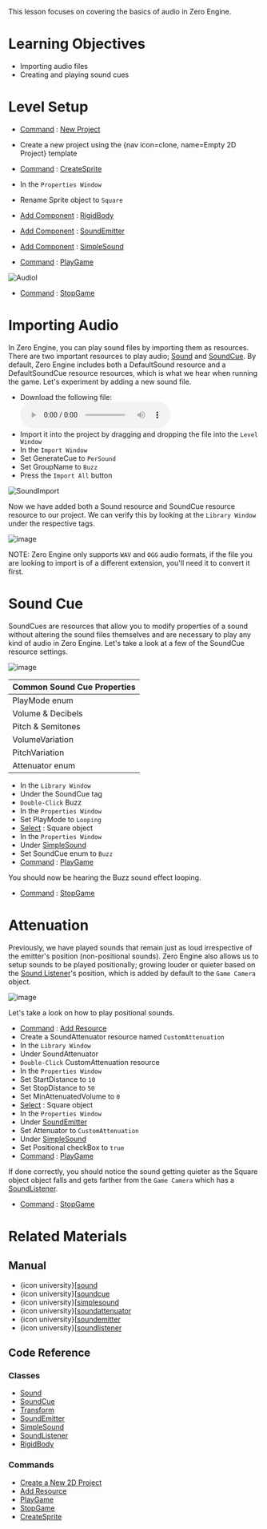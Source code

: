 This lesson focuses on covering the basics of audio in Zero Engine.

 # Learning Objectives

- Importing audio files
- Creating and playing sound cues

 # Level Setup

- [ Command](https://github.com/zeroengineteam/ZeroDocs/zero_editor_documentation/zeromanual/editor/editorcommands/commands.markdown) : [ New Project](https://github.com/zeroengineteam/ZeroDocs/code_reference/command_reference.markdown#newproject)
 - Create a new project using the {nav icon=clone, name=Empty 2D Project} template
- [ Command](https://github.com/zeroengineteam/ZeroDocs/zero_editor_documentation/zeromanual/editor/editorcommands/commands.markdown) : [CreateSprite](https://github.com/zeroengineteam/ZeroDocs/code_reference/command_reference.markdown#createsprite)
- In the `Properties Window`
 - Rename Sprite object to `Square`
 - [Add Component](https://github.com/zeroengineteam/ZeroDocs/zero_editor_documentation/zeromanual/editor/addremovecomponent/) : [RigidBody](https://github.com/zeroengineteam/ZeroDocs/code_reference/class_reference/rigidbody.markdown)
 - [Add Component](https://github.com/zeroengineteam/ZeroDocs/zero_editor_documentation/zeromanual/editor/addremovecomponent.markdown) : [ SoundEmitter](https://github.com/zeroengineteam/ZeroDocs/code_reference/class_reference/soundemitter.markdown)
 - [Add Component](https://github.com/zeroengineteam/ZeroDocs/zero_editor_documentation/zeromanual/editor/addremovecomponent.markdown) : [ SimpleSound](https://github.com/zeroengineteam/ZeroDocs/code_reference/class_reference/simplesound.markdown)

- [ Command](https://github.com/zeroengineteam/ZeroDocs/zero_editor_documentation/zeromanual/editor/editorcommands/commands.markdown) : [ PlayGame](https://github.com/zeroengineteam/ZeroDocs/code_reference/command_reference.markdown#playgame)



![AudioI](https://media.githubusercontent.com/media/zeroengineteam/ZeroFiles/master/doc_files/46662.gif)


- [ Command](https://github.com/zeroengineteam/ZeroDocs/zero_editor_documentation/zeromanual/editor/editorcommands/commands.markdown) : [ StopGame](https://github.com/zeroengineteam/ZeroDocs/code_reference/command_reference.markdown#stopgame)

 # Importing Audio

In Zero Engine, you can play sound files by importing them as resources. There are two important resources to play audio; [Sound](https://github.com/zeroengineteam/ZeroDocs/code_reference/class_reference/sound.markdown) and [SoundCue](https://github.com/zeroengineteam/ZeroDocs/code_reference/class_reference/soundcue.markdown). By default, Zero Engine includes both a DefaultSound resource and a DefaultSoundCue resource resources, which is what we hear when running the game. Let's experiment by adding a new sound file.

- Download the following file:
 ![Buzz](https://media.githubusercontent.com/media/zeroengineteam/ZeroFiles/master/doc_files/46672.wav)
- Import it into the project by dragging and dropping the file into the `Level Window`
- In the `Import Window`
 - Set GenerateCue  to `PerSound`
 - Set GroupName  to `Buzz`
 - Press the `Import All` button



![SoundImport](https://media.githubusercontent.com/media/zeroengineteam/ZeroFiles/master/doc_files/46996.gif)


Now we have added both a Sound resource and SoundCue resource resource to our project. We can verify this by looking at the `Library Window` under the respective tags.



![image](https://media.githubusercontent.com/media/zeroengineteam/ZeroFiles/master/doc_files/88672.png)


NOTE: Zero Engine only supports `WAV` and `OGG` audio formats, if the file you are looking to import is of a different extension, you'll need it to convert it first.

 # Sound Cue

SoundCues are resources that allow you to modify properties of a sound without altering the sound files themselves and are necessary to play any kind of audio in Zero Engine. Let's take a look at a few of the SoundCue resource settings.



![image](https://media.githubusercontent.com/media/zeroengineteam/ZeroFiles/master/doc_files/47005.png)


| Common Sound Cue Properties |
|------|
| PlayMode enum | Whether the sound should a [Single](https://github.com/zeroengineteam/ZeroDocs/code_reference/enum_reference.markdown#soundplaymode) time or [loop](https://github.com/zeroengineteam/ZeroDocs/code_reference/enum_reference.markdown#soundplaymode) on completion |
| Volume  & Decibels  | How quiet or loud the sound should be played |
| Pitch  & Semitones  | How high or low pitched the sound should be played |
| VolumeVariation  | Added random volume variation within the given range when sound is played |
| PitchVariation  | Added random pitch variation within the given range when sound is played |
| Attenuator enum | The resource that defines how the sound behaves based on distance from the origin |

- In the `Library Window`
 - Under the SoundCue  tag
  - `Double-Click` Buzz 
- In the `Properties Window`
 - Set PlayMode  to `Looping`
- [Select](https://github.com/zeroengineteam/ZeroDocs/zero_editor_documentation/zeromanual/editor/editorcommands/selectobject.markdown) : Square object
- In the `Properties Window`
 - Under [ SimpleSound](https://github.com/zeroengineteam/ZeroDocs/code_reference/class_reference/simplesound.markdown)
  - Set SoundCue enum to `Buzz`
- [ Command](https://github.com/zeroengineteam/ZeroDocs/zero_editor_documentation/zeromanual/editor/editorcommands/commands.markdown) : [ PlayGame](https://github.com/zeroengineteam/ZeroDocs/code_reference/command_reference.markdown#playgame)

You should now be hearing the Buzz  sound effect looping.

- [ Command](https://github.com/zeroengineteam/ZeroDocs/zero_editor_documentation/zeromanual/editor/editorcommands/commands.markdown) : [ StopGame](https://github.com/zeroengineteam/ZeroDocs/code_reference/command_reference.markdown#stopgame)

 # Attenuation

Previously, we have played sounds that remain just as loud irrespective of the emitter's position (non-positional sounds). Zero Engine also allows us to setup sounds to be played positionally; growing louder or quieter based on the [Sound Listener](https://github.com/zeroengineteam/ZeroDocs/zero_editor_documentation/zeromanual/audio/soundlistener.markdown)'s position, which is added by default to the `Game Camera` object.



![image](https://media.githubusercontent.com/media/zeroengineteam/ZeroFiles/master/doc_files/88634.png)


Let's take a look on how to play positional sounds.

- [ Command](https://github.com/zeroengineteam/ZeroDocs/zero_editor_documentation/zeromanual/editor/editorcommands/commands.markdown) : 
 [Add Resource](https://github.com/zeroengineteam/ZeroDocs/zero_editor_documentation/zeromanual/editor/editorcommands/resourceadding.markdown)
 - Create a SoundAttenuator resource named `CustomAttenuation`
- In the `Library Window`
 - Under SoundAttenuator 
  - `Double-Click` CustomAttenuation resource
- In the `Properties Window`
 - Set StartDistance  to `10`
 - Set StopDistance  to `50`
 - Set MinAttenuatedVolume  to `0`
- [Select](https://github.com/zeroengineteam/ZeroDocs/zero_editor_documentation/zeromanual/editor/editorcommands/selectobject.markdown) : Square object
- In the `Properties Window`
 - Under [ SoundEmitter](https://github.com/zeroengineteam/ZeroDocs/code_reference/class_reference/soundemitter.markdown)
  - Set Attenuator  to `CustomAttenuation`
 - Under [ SimpleSound](https://github.com/zeroengineteam/ZeroDocs/code_reference/class_reference/simplesound.markdown)
  - Set Positional checkBox to `true`
- [ Command](https://github.com/zeroengineteam/ZeroDocs/zero_editor_documentation/zeromanual/editor/editorcommands/commands.markdown) : [ PlayGame](https://github.com/zeroengineteam/ZeroDocs/code_reference/command_reference.markdown#playgame)

If done correctly, you should notice the sound getting quieter as the Square object object falls and gets farther from the `Game Camera` which has a [SoundListener](https://github.com/zeroengineteam/ZeroDocs/zero_editor_documentation/zeromanual/audio/soundlistener.markdown).

- [ Command](https://github.com/zeroengineteam/ZeroDocs/zero_editor_documentation/zeromanual/editor/editorcommands/commands.markdown) : [ StopGame](https://github.com/zeroengineteam/ZeroDocs/code_reference/command_reference.markdown#stopgame)

 # Related Materials

 ## Manual
- {icon university}[[sound](https://github.com/zeroengineteam/ZeroDocs/zero_editor_documentation/zeromanual/audio/sound.markdown)
- {icon university}[[soundcue](https://github.com/zeroengineteam/ZeroDocs/zero_editor_documentation/zeromanual/audio/soundcue.markdown)
- {icon university}[[simplesound](https://github.com/zeroengineteam/ZeroDocs/zero_editor_documentation/zeromanual/audio/simplesound.markdown)
- {icon university}[[soundattenuator](https://github.com/zeroengineteam/ZeroDocs/zero_editor_documentation/zeromanual/audio/soundattenuator.markdown)
- {icon university}[[soundemitter](https://github.com/zeroengineteam/ZeroDocs/zero_editor_documentation/zeromanual/audio/soundemitter.markdown)
- {icon university}[[soundlistener](https://github.com/zeroengineteam/ZeroDocs/zero_editor_documentation/zeromanual/audio/soundlistener.markdown)

 ## Code Reference
 ### Classes
- [Sound](https://github.com/zeroengineteam/ZeroDocs/code_reference/class_reference/sound.markdown)
- [SoundCue](https://github.com/zeroengineteam/ZeroDocs/code_reference/class_reference/soundcue.markdown)
- [Transform](https://github.com/zeroengineteam/ZeroDocs/code_reference/class_reference/Transform.markdown)
- [SoundEmitter](https://github.com/zeroengineteam/ZeroDocs/code_reference/class_reference/SoundEmitter.markdown)
- [SimpleSound](https://github.com/zeroengineteam/ZeroDocs/code_reference/class_reference/SimpleSound.markdown)
- [SoundListener](https://github.com/zeroengineteam/ZeroDocs/code_reference/class_reference/SoundListener.markdown)
- [RigidBody](https://github.com/zeroengineteam/ZeroDocs/code_reference/class_reference/rigidbody.markdown)

 ### Commands
- [Create a New 2D Project](https://github.com/zeroengineteam/ZeroDocs/code_reference/command_reference.markdown#newproject)
- [ Add Resource](https://github.com/zeroengineteam/ZeroDocs/code_reference/command_reference.markdown#add)
- [ PlayGame](https://github.com/zeroengineteam/ZeroDocs/code_reference/command_reference.markdown#playgame)
- [ StopGame](https://github.com/zeroengineteam/ZeroDocs/code_reference/command_reference.markdown#stopgame)
- [CreateSprite](https://github.com/zeroengineteam/ZeroDocs/code_reference/command_reference.markdown#createsprite) 

 